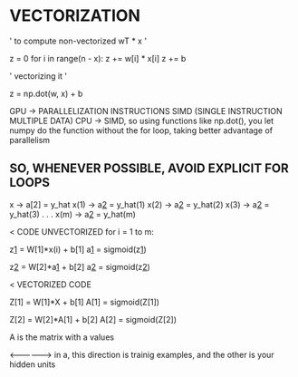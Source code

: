 # VECTORIZATION

' to compute non-vectorized wT * x '

z = 0
for i in range(n - x):
	z += w[i] * x[i]
z += b

' vectorizing it '

z = np.dot(w, x) + b

GPU -> PARALLELIZATION INSTRUCTIONS SIMD (SINGLE INSTRUCTION MULTIPLE DATA)
CPU -> SIMD, so using functions like np.dot(), you let numpy do the function without the for loop, taking better advantage of parallelism

## SO, WHENEVER POSSIBLE, AVOID EXPLICIT FOR LOOPS

x -> a[2] = y_hat
x(1) -> a[2](1) = y_hat(1)
x(2) -> a[2](2) = y_hat(2)
x(3) -> a[2](3) = y_hat(3)
.
.
.
x(m) -> a[2](m) = y_hat(m)



< CODE UNVECTORIZED
for i = 1 to m:
 
 z[1](i) = W[1]*x(i) + b[1]
 a[1](i) = sigmoid(z[1](i)) 
 
 z[2](i) = W[2]*a[1](i) + b[2]
 a[2](i) = sigmoid(z[2](i)) 
>

< VECTORIZED CODE

 Z[1] = W[1]*X + b[1]
 A[1] = sigmoid(Z[1]) 

 Z[2] = W[2]*A[1] + b[2]
 A[2] = sigmoid(Z[2])
>



A is the matrix with a[](i) values

<------> in a, this direction is trainig examples, and the other is your hidden units
 


 












